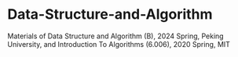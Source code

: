 # Data-Structure-and-Algorithm
Materials of Data Structure and Algorithm (B), 2024 Spring, Peking University, and Introduction To Algorithms (6.006), 2020 Spring, MIT 
